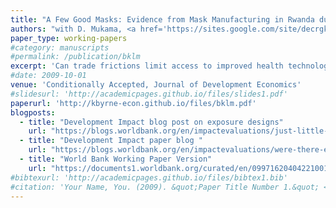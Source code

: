 ```yaml
---
title: "A Few Good Masks: Evidence from Mask Manufacturing in Rwanda during the COVID-19 Pandemic"
authors: "with D. Mukama, <a href='https://sites.google.com/site/decrgkondylis/'>F. Kondylis</a>, <a href='https://johnloeser.github.io/'>J. Loeser</a>"
paper_type: working-papers
#category: manuscripts
#permalink: /publication/bklm
excerpt: 'Can trade frictions limit access to improved health technologies? Rwanda encouraged and licensed domestic production of high-quality masks by a few selected textile manufacturers at the start of the COVID-19 pandemic. We exploit spatial variation in exposure to mask manufacturing through pre-licensing medical and textile trade networks within an event-study design using receipt-level transaction data. Local markets less exposed to mask manufacturing had higher mask prices, purchased fewer masks, and experienced faster growth in COVID-19 infections proxied by demand for anti-fever medicine.The dynamics of our results suggest that mask quality, rather than quantity, explains reduced infections caused by manufactured masks.'
#date: 2009-10-01
venue: 'Conditionally Accepted, Journal of Development Economics'
#slidesurl: 'http://academicpages.github.io/files/slides1.pdf'
paperurl: 'http://kbyrne-econ.github.io/files/bklm.pdf'
blogposts:
  - title: "Development Impact blog post on exposure designs"
    url: "https://blogs.worldbank.org/en/impactevaluations/just-little-bartik-exposure"
  - title: "Development Impact paper blog "
    url: "https://blogs.worldbank.org/en/impactevaluations/were-there-enough-good-masks"
  - title: "World Bank Working Paper Version"
    url: "https://documents1.worldbank.org/curated/en/099716204042210015/pdf/IDU05c9e060d0a9560467108de80f629ad1a8e0f.pdf"
#bibtexurl: 'http://academicpages.github.io/files/bibtex1.bib'
#citation: 'Your Name, You. (2009). &quot;Paper Title Number 1.&quot; <i>Journal 1</i>. 1(1).'
---
```


